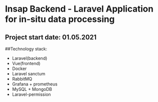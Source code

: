 # Insap Backend - Laravel Application for in-situ data processing
## Project start date: 01.05.2021

##Technology stack:
 - Laravel(backend)
 - Vue(frontend)
 - Docker
 - Laravel sanctum
 - RabbitMQ
 - Grafana + prometheus
 - MySQL + MongoDB
 - Laravel-permission
